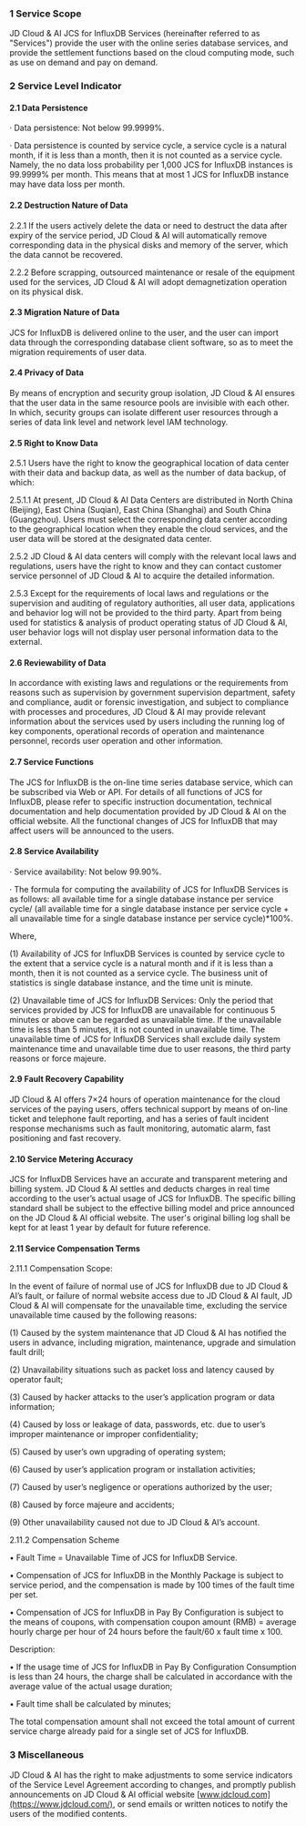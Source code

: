 ### 1 Service Scope

JD Cloud & AI JCS for InfluxDB Services (hereinafter referred to as "Services") provide the user with the online series database services, and provide the settlement functions based on the cloud computing mode, such as use on demand and pay on demand.

### 2 Service Level Indicator

#### 2.1 Data Persistence

· Data persistence: Not below 99.9999%.

· Data persistence is counted by service cycle, a service cycle is a natural month, if it is less than a month, then it is not counted as a service cycle. Namely, the no data loss probability per 1,000 JCS for InfluxDB instances is 99.9999% per month. This means that at most 1 JCS for InfluxDB instance may have data loss per month.

#### 2.2 Destruction Nature of Data

2.2.1 If the users actively delete the data or need to destruct the data after expiry of the service period, JD Cloud & AI will automatically remove corresponding data in the physical disks and memory of the server, which the data cannot be recovered.

2.2.2 Before scrapping, outsourced maintenance or resale of the equipment used for the services, JD Cloud & AI will adopt demagnetization operation on its physical disk.

#### 2.3 Migration Nature of Data

JCS for InfluxDB is delivered online to the user, and the user can import data through the corresponding database client software, so as to meet the migration requirements of user data.

#### 2.4 Privacy of Data

By means of encryption and security group isolation, JD Cloud & AI ensures that the user data in the same resource pools are invisible with each other. In which, security groups can isolate different user resources through a series of data link level and network level IAM technology.

#### 2.5 Right to Know Data

2.5.1 Users have the right to know the geographical location of data center with their data and backup data, as well as the number of data backup, of which:

2.5.1.1 At present, JD Cloud & AI Data Centers are distributed in North China (Beijing), East China (Suqian), East China (Shanghai) and South China (Guangzhou). Users must select the corresponding data center according to the geographical location when they enable the cloud services, and the user data will be stored at the designated data center.

2.5.2 JD Cloud & AI data centers will comply with the relevant local laws and regulations, users have the right to know and they can contact customer service personnel of JD Cloud & AI to acquire the detailed information.

2.5.3 Except for the requirements of local laws and regulations or the supervision and auditing of regulatory authorities, all user data, applications and behavior log will not be provided to the third party. Apart from being used for statistics & analysis of product operating status of JD Cloud & AI, user behavior logs will not display user personal information data to the external.

#### 2.6 Reviewability of Data

In accordance with existing laws and regulations or the requirements from reasons such as supervision by government supervision department, safety and compliance, audit or forensic investigation, and subject to compliance with processes and procedures, JD Cloud & AI may provide relevant information about the services used by users including the running log of key components, operational records of operation and maintenance personnel, records user operation and other information.

#### 2.7 Service Functions

The JCS for InfluxDB is the on-line time series database service, which can be subscribed via Web or API. For details of all functions of JCS for InfluxDB, please refer to specific instruction documentation, technical documentation and help documentation provided by JD Cloud & AI on the official website. All the functional changes of JCS for InfluxDB that may affect users will be announced to the users.

#### 2.8 Service Availability

· Service availability: Not below 99.90%.

· The formula for computing the availability of JCS for InfluxDB Services is as follows: all available time for a single database instance per service cycle/ (all available time for a single database instance per service cycle + all unavailable time for a single database instance per service cycle)*100%.

Where,

(1) Availability of JCS for InfluxDB Services is counted by service cycle to the extent that a service cycle is a natural month and if it is less than a month, then it is not counted as a service cycle. The business unit of statistics is single database instance, and the time unit is minute.

(2) Unavailable time of JCS for InfluxDB Services: Only the period that services provided by JCS for InfluxDB are unavailable for continuous 5 minutes or above can be regarded as unavailable time. If the unavailable time is less than 5 minutes, it is not counted in unavailable time. The unavailable time of JCS for InfluxDB Services shall exclude daily system maintenance time and unavailable time due to user reasons, the third party reasons or force majeure.

#### 2.9 Fault Recovery Capability

JD Cloud & AI offers 7×24 hours of operation maintenance for the cloud services of the paying users, offers technical support by means of on-line ticket and telephone fault reporting, and has a series of fault incident response mechanisms such as fault monitoring, automatic alarm, fast positioning and fast recovery.

#### 2.10 Service Metering Accuracy

JCS for InfluxDB Services have an accurate and transparent metering and billing system. JD Cloud & AI settles and deducts charges in real time according to the user’s actual usage of JCS for InfluxDB. The specific billing standard shall be subject to the effective billing model and price announced on the JD Cloud & AI official website. The user's original billing log shall be kept for at least 1 year by default for future reference.

#### 2.11 Service Compensation Terms

2.11.1 Compensation Scope:

In the event of failure of normal use of JCS for InfluxDB due to JD Cloud & AI’s fault, or failure of normal website access due to JD Cloud & AI fault, JD Cloud & AI will compensate for the unavailable time, excluding the service unavailable time caused by the following reasons:

(1) Caused by the system maintenance that JD Cloud & AI has notified the users in advance, including migration, maintenance, upgrade and simulation fault drill;

(2) Unavailability situations such as packet loss and latency caused by operator fault;

(3) Caused by hacker attacks to the user’s application program or data information;

(4) Caused by loss or leakage of data, passwords, etc. due to user’s improper maintenance or improper confidentiality;

(5) Caused by user’s own upgrading of operating system;

(6) Caused by user’s application program or installation activities;

(7) Caused by user’s negligence or operations authorized by the user;

(8) Caused by force majeure and accidents;

(9) Other unavailability caused not due to JD Cloud & AI’s account.

2.11.2 Compensation Scheme 

• Fault Time = Unavailable Time of JCS for InfluxDB Service.

• Compensation of JCS for InfluxDB in the Monthly Package is subject to service period, and the compensation is made by 100 times of the fault time per set.

• Compensation of JCS for InfluxDB in Pay By Configuration is subject to the means of coupons, with compensation coupon amount (RMB) = average hourly charge per hour of 24 hours before the fault/60 x fault time x 100.

Description:

• If the usage time of JCS for InfluxDB in Pay By Configuration Consumption is less than 24 hours, the charge shall be calculated in accordance with the average value of the actual usage duration;

• Fault time shall be calculated by minutes;

The total compensation amount shall not exceed the total amount of current service charge already paid for a single set of JCS for InfluxDB.

### 3 Miscellaneous

JD Cloud & AI has the right to make adjustments to some service indicators of the Service Level Agreement according to changes, and promptly publish announcements on JD Cloud & AI official website [www.jdcloud.com](https://www.jdcloud.com/), or send emails or written notices to notify the users of the modified contents.
